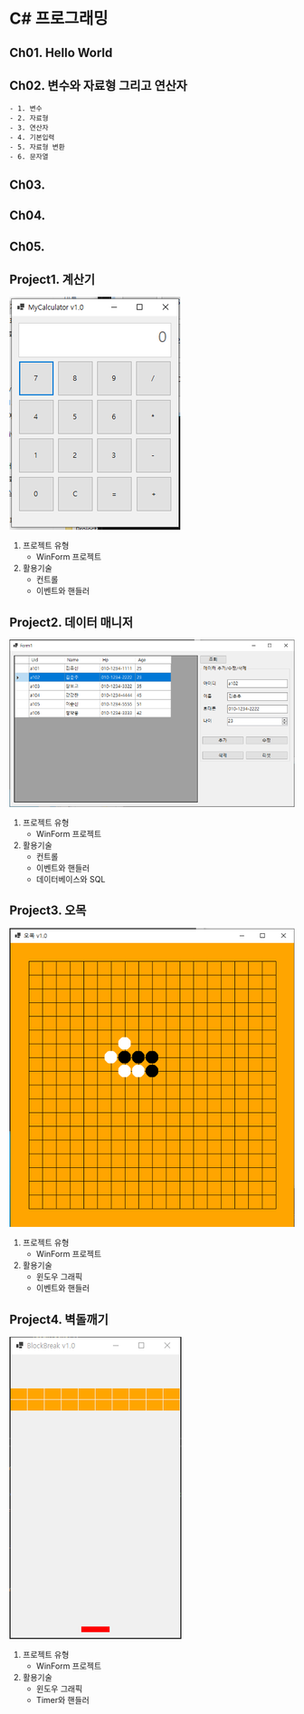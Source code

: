 # C\# 프로그래밍

## Ch01. Hello World
## Ch02. 변수와 자료형 그리고 연산자
	- 1. 변수
	- 2. 자료형
	- 3. 연산자
	- 4. 기본입력
	- 5. 자료형 변환
	- 6. 문자열
	
## Ch03.
## Ch04.
## Ch05.

## Project1. 계산기
![Project1](./Project1/Project1.PNG)
1. 프로젝트 유형
	- WinForm 프로젝트
2. 활용기술
	- 컨트롤
	- 이벤트와 핸들러
	
## Project2. 데이터 매니저
![Project2](./Project2/Project2.PNG)
1. 프로젝트 유형
	- WinForm 프로젝트
2. 활용기술
	- 컨트롤
	- 이벤트와 핸들러
	- 데이터베이스와 SQL
	
## Project3. 오목
![Project3](./Project3/Project3.PNG)
1. 프로젝트 유형
	- WinForm 프로젝트
2. 활용기술
	- 윈도우 그래픽
	- 이벤트와 핸들러
	
## Project4. 벽돌깨기
![Project4](./Project4/Project4.PNG)
1. 프로젝트 유형
	- WinForm 프로젝트
2. 활용기술
	- 윈도우 그래픽
	- Timer와 핸들러



